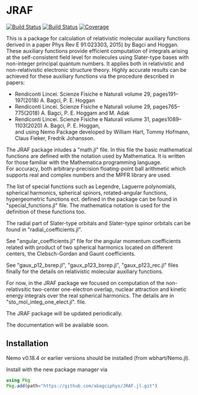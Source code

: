# JRAF

[![Build Status](https://travis-ci.com/abagciphys/JRAF.jl.svg?branch=master)](https://travis-ci.com/abagciphys/JRAF.jl)
[![Build Status](https://ci.appveyor.com/api/projects/status/github/abagciphys/JRAF.jl?svg=true)](https://ci.appveyor.com/project/abagciphys/JRAF-jl)
[![Coverage](https://coveralls.io/repos/github/abagciphys/JRAF.jl/badge.svg?branch=master)](https://coveralls.io/github/abagciphys/JRAF.jl?branch=master)

This is a package for calculation of relativistic molecular auxiliary functions derived in a paper Phys Rev E 91:023303, 2015) by Bagci and Hoggan. These auxiliary functions provide efficient computation of integrals arising at the self-consistent field level for molecules using Slater-type bases with non-integer principal quantum numbers. It applies both in relativistic and non-relativistic electronic structure theory. Highly accurate results can be achieved for these auxiliary functions via the procedure described in papers: 
<ul>
<li> Rendiconti Lincei. Scienze Fisiche e Naturali volume 29, pages191–197(2018) A. Bagci, P. E. Hoggan </li>
<li> Rendiconti Lincei. Scienze Fisiche e Naturali volume 29, pages765–775(2018) A. Bagci, P. E. Hoggam and M. Adak </li>
<li> Rendiconti Lincei. Scienze Fisiche e Naturali volume 31, pages1089–1103(2020) A. Bagci, P. E. Hoggan, <br />
and using Nemo Package developed by  William Hart, Tommy Hofmann, Claus Fieker, Fredrik Johansson. </li>
</ul>
The JRAF package inludes a "math.jl" file. In this file the basic mathematical functions are defined with the notation used by Mathematica. It is written for those familiar with the Mathematica programming language. <br />
For accuracy, both arbitrary-precision floating-point ball arithmetic which supports real and complex numbers and the MPFR library are used.

The list of special functions such as Legendre, Laguerre polynomials, spherical harmonics, spherical spinors, rotated-angular functions, hypergeometric functions ect. defined in the package can be found in "special_functions.jl" file. The mathematica notation is used for the definition of these functions too. 

The radial part of Slater-type orbitals and Slater-type spinor orbitals can be found in "radial_coefficients.jl". 

See "angular_coefficients.jl" file for the angular momentum coefficients related with product of two spherical harmonics located on different centers, the Clebsch-Gordan and Gaunt coefficients.

See "gaux_p12_bsrep.jl", "gaux_p123_bsrep.jl", "gaux_p123_rec.jl" files finally for the details on relativistic molecular auxiliary functions.

For now, in the JRAF package we focused on computation of the non-relativsitic two-center one-electron overlap, nuclear attraction and kinetic energy integrals over the real spherical harmonics. The details are in "sto_mol_integ_one_elect.jl". file.

The JRAF package will be updated periodically. 

The documentation will be available soon. 

## Installation
Nemo v0.18.4 or earlier versions should be installed (from wbhart/Nemo.jl).

Install with the new package manager via
```julia
using Pkg
Pkg.add(path="https://github.com/abagciphys/JRAF.jl.git")
```